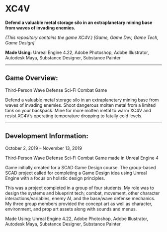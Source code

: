 # XC4V
**Defend a valuable metal storage silo in an extraplanetary mining base from waves of invading enemies.**

_(This repository contains the game XC4V.)_
_[Game, Game Dev, Game Tech, Game Design]_

**Made Using:** Unreal Engine 4.22, Adobe Photoshop, Adobe Illustrator, Autodesk Maya, Substance Designer, Substance Painter

---

## Game Overview:

Third-Person Wave Defense Sci-Fi Combat Game

Defend a valuable metal storage silo in an extraplanetary mining base from waves of invading enemies. Shoot dangerous molten metal from a limited tank on your backpack. Mine for more molten metal to warm XC4V and resist XC4V’s operating temperature dropping to fatally cold levels.

---

## Development Information:

October 2, 2019 – November 13, 2019

Third-Person Wave Defense Sci-Fi Combat Game made in Unreal Engine 4

Game initially created for a SCAD Game Design course. The group-based SCAD project called for completing a Game Design idea using Unreal Engine with a focus on holistic design principles.

This was a project completed in a group of four students. My role was to design the systems and blueprint tech; combat, movement, other character interactions/variables, enemy AI, and the base/wave defense mechanics. My three group members provided the concept art as well as character, environment, and prop art assets along with sounds and menus.

Made Using: Unreal Engine 4.22, Adobe Photoshop, Adobe Illustrator, Autodesk Maya, Substance Designer, Substance Painter